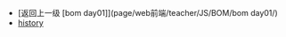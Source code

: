 - [返回上一级 [bom day01]](page/web前端/teacher/JS/BOM/bom day01/)
- [history](page/web前端/teacher/JS/BOM/bom%20day01/history/)
